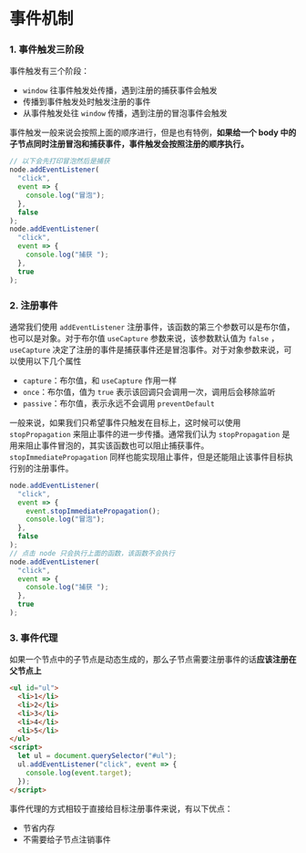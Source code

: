 # 事件机制

### 1. 事件触发三阶段

事件触发有三个阶段：

- `window` 往事件触发处传播，遇到注册的捕获事件会触发
- 传播到事件触发处时触发注册的事件
- 从事件触发处往 `window` 传播，遇到注册的冒泡事件会触发

事件触发一般来说会按照上面的顺序进行，但是也有特例，**如果给一个 body 中的子节点同时注册冒泡和捕获事件，事件触发会按照注册的顺序执行。**

```js
// 以下会先打印冒泡然后是捕获
node.addEventListener(
  "click",
  event => {
    console.log("冒泡");
  },
  false
);
node.addEventListener(
  "click",
  event => {
    console.log("捕获 ");
  },
  true
);
```

### 2. 注册事件

通常我们使用 `addEventListener` 注册事件，该函数的第三个参数可以是布尔值，也可以是对象。对于布尔值 `useCapture` 参数来说，该参数默认值为 `false` ，`useCapture` 决定了注册的事件是捕获事件还是冒泡事件。对于对象参数来说，可以使用以下几个属性

- `capture`：布尔值，和 `useCapture` 作用一样
- `once`：布尔值，值为 `true` 表示该回调只会调用一次，调用后会移除监听
- `passive`：布尔值，表示永远不会调用 `preventDefault`

一般来说，如果我们只希望事件只触发在目标上，这时候可以使用 `stopPropagation` 来阻止事件的进一步传播。通常我们认为 `stopPropagation` 是用来阻止事件冒泡的，其实该函数也可以阻止捕获事件。`stopImmediatePropagation` 同样也能实现阻止事件，但是还能阻止该事件目标执行别的注册事件。

```js
node.addEventListener(
  "click",
  event => {
    event.stopImmediatePropagation();
    console.log("冒泡");
  },
  false
);
// 点击 node 只会执行上面的函数，该函数不会执行
node.addEventListener(
  "click",
  event => {
    console.log("捕获 ");
  },
  true
);
```

### 3. 事件代理

如果一个节点中的子节点是动态生成的，那么子节点需要注册事件的话**应该注册在父节点上**

```html
<ul id="ul">
  <li>1</li>
  <li>2</li>
  <li>3</li>
  <li>4</li>
  <li>5</li>
</ul>
<script>
  let ul = document.querySelector("#ul");
  ul.addEventListener("click", event => {
    console.log(event.target);
  });
</script>
```

事件代理的方式相较于直接给目标注册事件来说，有以下优点：

- 节省内存
- 不需要给子节点注销事件
